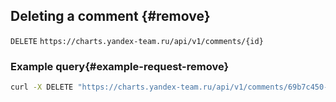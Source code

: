 ## Deleting a comment {#remove}

`DELETE` `https://charts.yandex-team.ru/api/v1/comments/{id}`

### Example query{#example-request-remove}

```bash
curl -X DELETE "https://charts.yandex-team.ru/api/v1/comments/69b7c450-59e5-11e8-a90e-f7c9d12c535d"
```

